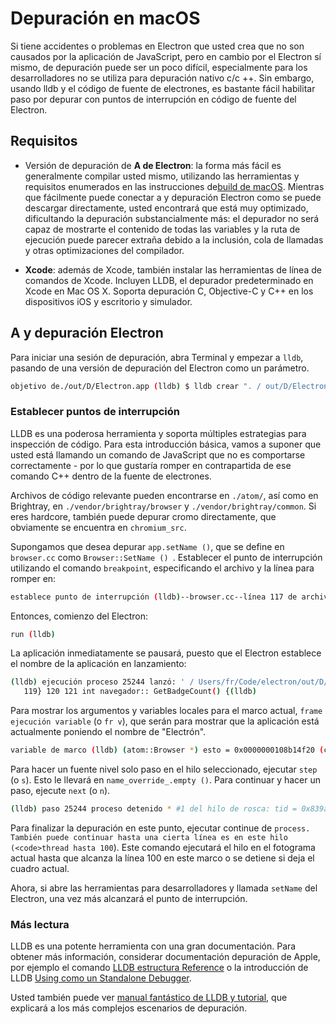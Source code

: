 # Depuración en macOS

Si tiene accidentes o problemas en Electron que usted crea que no son causados por la aplicación de JavaScript, pero en cambio por el Electron sí mismo, de depuración puede ser un poco difícil, especialmente para los desarrolladores no se utiliza para depuración nativo c/c ++. Sin embargo, usando lldb y el código de fuente de electrones, es bastante fácil habilitar paso por depurar con puntos de interrupción en código de fuente del Electron.

## Requisitos

* Versión de depuración de **A de Electron**: la forma más fácil es generalmente compilar usted mismo, utilizando las herramientas y requisitos enumerados en las instrucciones de[build de macOS](build-instructions-osx.md). Mientras que fácilmente puede conectar a y depuración Electron como se puede descargar directamente, usted encontrará que está muy optimizado, dificultando la depuración substancialmente más: el depurador no será capaz de mostrarte el contenido de todas las variables y la ruta de ejecución puede parecer extraña debido a la inclusión, cola de llamadas y otras optimizaciones del compilador.

* **Xcode**: además de Xcode, también instalar las herramientas de línea de comandos de Xcode. Incluyen LLDB, el depurador predeterminado en Xcode en Mac OS X. Soporta depuración C, Objective-C y C++ en los dispositivos iOS y escritorio y simulador.

## A y depuración Electron

Para iniciar una sesión de depuración, abra Terminal y empezar a `lldb`, pasando de una versión de depuración del Electron como un parámetro.

```bash
objetivo de./out/D/Electron.app (lldb) $ lldb crear ". / out/D/Electron.app" ejecutable actual a '. / out/D/Electron.app' (x86_64).
```

### Establecer puntos de interrupción

LLDB es una poderosa herramienta y soporta múltiples estrategias para inspección de código. Para esta introducción básica, vamos a suponer que usted está llamando un comando de JavaScript que no es comportarse correctamente - por lo que gustaría romper en contrapartida de ese comando C++ dentro de la fuente de electrones.

Archivos de código relevante pueden encontrarse en `./atom/`, así como en Brightray, en `./vendor/brightray/browser` y `./vendor/brightray/common`. Si eres hardcore, también puede depurar cromo directamente, que obviamente se encuentra en `chromium_src`.

Supongamos que desea depurar `app.setName ()`, que se define en `browser.cc` como `Browser::SetName () `. Establecer el punto de interrupción utilizando el comando `breakpoint`, especificando el archivo y la línea para romper en:

```bash
establece punto de interrupción (lldb)--browser.cc--línea 117 de archivo punto 1: donde = 20 en browser.cc:118, dirección Electron Framework'atom::Browser::SetName(std::__1::basic_string<char, std::__1::char_traits<char>, std::__1::allocator<char> > const&) = 0x000000000015fdb4
```

Entonces, comienzo del Electron:

```bash
run (lldb)
```

La aplicación inmediatamente se pausará, puesto que el Electron establece el nombre de la aplicación en lanzamiento:

```bash
(lldb) ejecución proceso 25244 lanzó: ' / Users/fr/Code/electron/out/D/Electron.app/Contents/MacOS/Electron' (x86_64) proceso 25244 parado * #1 del hilo de rosca: tid = 0x839a4c, 0x0000000100162db4 Electron Framework'atom::Browser::SetName(this=0x0000000108b14f20, name="Electron") + 20 en browser.cc:118, cola = ' com.apple.main-hilo de rosca ', dejar razón = punto 1.1 marco #0: 0x0000000100162db4 Electron Framework'atom::Browser::SetName(this=0x0000000108b14f20, name="Electron") + 20 en browser.cc:118 115} 116 117 anular navegador :: SetName(const std::string& name) {-> 118 name_override_ = nombre;
   119} 120 121 int navegador:: GetBadgeCount() {(lldb)
```

Para mostrar los argumentos y variables locales para el marco actual, `frame ejecución variable` (o `fr v`), que serán para mostrar que la aplicación está actualmente poniendo el nombre de "Electrón".

```bash
variable de marco (lldb) (atom::Browser *) esto = 0x0000000108b14f20 (const string &) nombre = "Electrón": {[...]}
```

Para hacer un fuente nivel solo paso en el hilo seleccionado, ejecutar `step` (o `s`). Esto le llevará en `name_override_.empty ()`. Para continuar y hacer un paso, ejecute `next` (o `n`).

```bash
(lldb) paso 25244 proceso detenido * #1 del hilo de rosca: tid = 0x839a4c, 0x0000000100162dcc Electron Framework'atom::Browser::SetName(this=0x0000000108b14f20, name="Electron") + 44 de browser.cc:119, cola = ' com.apple.main-hilo ', detener motivo = paso en marco #0: 0x0000000100162dcc Electron Framework'atom::Browser::SetName(this=0x0000000108b14f20, name="Electron") + 44 en browser.cc:119 116 117 void Browser::SetName (const std::string& nombre) {118 name_override_ = nombre; -> 119} int 120 121 navegador :: GetBadgeCount() {122 badge_count_ retorno;
```

Para finalizar la depuración en este punto, ejecutar continue</code> de `process. También puede continuar hasta una cierta línea es en este hilo (<code>thread hasta 100`). Este comando ejecutará el hilo en el fotograma actual hasta que alcanza la línea 100 en este marco o se detiene si deja el cuadro actual.

Ahora, si abre las herramientas para desarrolladores y llamada `setName` del Electron, una vez más alcanzará el punto de interrupción.

### Más lectura

LLDB es una potente herramienta con una gran documentación. Para obtener más información, considerar documentación depuración de Apple, por ejemplo el comando [LLDB estructura Reference](https://developer.apple.com/library/mac/documentation/IDEs/Conceptual/gdb_to_lldb_transition_guide/document/lldb-basics.html#//apple_ref/doc/uid/TP40012917-CH2-SW2) o la introducción de LLDB [Using como un Standalone Debugger](https://developer.apple.com/library/mac/documentation/IDEs/Conceptual/gdb_to_lldb_transition_guide/document/lldb-terminal-workflow-tutorial.html).

Usted también puede ver [manual fantástico de LLDB y tutorial](http://lldb.llvm.org/tutorial.html), que explicará a los más complejos escenarios de depuración.